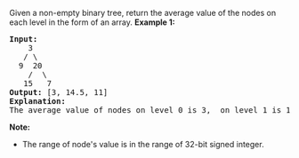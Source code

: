 Given a non-empty binary tree, return the average value of the nodes on each level in the form of an array.
**Example 1:**
<pre>
<b>Input:</b>
    3
   / \
  9  20
    /  \
   15   7
<b>Output:</b> [3, 14.5, 11]
<b>Explanation:</b>
The average value of nodes on level 0 is 3,  on level 1 is 14.5, and on level 2 is 11. Hence return [3, 14.5, 11].
</pre>
**Note:**
- The range of node's value is in the range of 32-bit signed integer.
